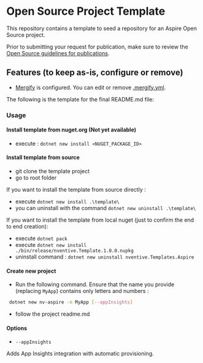 # Open Source Project Template

This repository contains a template to seed a repository for an Aspire Open Source
project.

Prior to submitting your request for publication, make sure to review the
   [Open Source guidelines for publications](https://nventive.visualstudio.com/Internal/_wiki/wikis/Internal_wiki?wikiVersion=GBwikiMaster&pagePath=%2FOpen%20Source%2FPublishing&pageId=7120).

## Features (to keep as-is, configure or remove)
- [Mergify](https://mergify.io/) is configured. You can edit or remove [.mergify.yml](/.mergify.yml).

The following is the template for the final README.md file:

### Usage 

#### Install template from nuget.org (Not yet available)

- execute : ``` dotnet new install <NUGET_PACKAGE_ID> ```

#### Install template from source

- git clone the template project
- go to root folder

If you want to install the template from source directly :

- execute ``` dotnet new install .\template\   ```
- you can uninstall with the command  ``` dotnet new uninstall .\template\   ```

If you want to install the template from local nuget (just to confirm the end to end creation):
- execute ``` dotnet pack ```
- execute ```dotnet new install  ./bin/release/nventive.Template.1.0.0.nupkg```
- uninstall command :  ```dotnet new uninstall nventive.Templates.Aspire```


#### Create new project

- Run the following command. Ensure that the name you provide (replacing `MyApp`) contains only letters and numbers : 

```bash
 dotnet new nv-aspire -n MyApp [--appInsights]
```

- follow the project readme.md

#### Options

- `--appInsights`

Adds App Insights integration with automatic provisioning.
